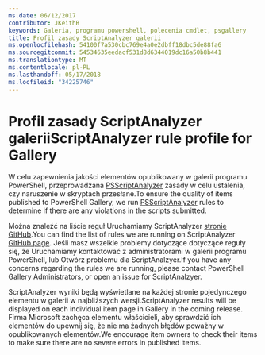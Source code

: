 ```yaml
---
ms.date: 06/12/2017
contributor: JKeithB
keywords: Galeria, programu powershell, polecenia cmdlet, psgallery
title: Profil zasady ScriptAnalyzer galerii
ms.openlocfilehash: 54100f7a530cbc769e4a0e2dbff18dbc5de88fa6
ms.sourcegitcommit: 54534635eedacf531d8d6344019dc16a50b8b441
ms.translationtype: MT
ms.contentlocale: pl-PL
ms.lasthandoff: 05/17/2018
ms.locfileid: "34225746"
---
```

# <a name="scriptanalyzer-rule-profile-for-gallery"></a><span data-ttu-id="5f28b-103">Profil zasady ScriptAnalyzer galerii</span><span class="sxs-lookup"><span data-stu-id="5f28b-103">ScriptAnalyzer rule profile for Gallery</span></span>

<span data-ttu-id="5f28b-104">W celu zapewnienia jakości elementów opublikowany w galerii programu PowerShell, przeprowadzana [PSScriptAnalyzer](https://github.com/PowerShell/PSScriptAnalyzer) zasady w celu ustalenia, czy naruszenie w skryptach przesłane.</span><span class="sxs-lookup"><span data-stu-id="5f28b-104">To ensure the quality of items published to PowerShell Gallery, we run [PSScriptAnalyzer](https://github.com/PowerShell/PSScriptAnalyzer) rules to determine if there are any violations in the scripts submitted.</span></span>

<span data-ttu-id="5f28b-105">Można znaleźć na liście reguł Uruchamiamy ScriptAnalyzer [stronie GitHub](https://github.com/PowerShell/PSScriptAnalyzer/blob/development/Engine/Settings/PSGallery.psd1).</span><span class="sxs-lookup"><span data-stu-id="5f28b-105">You can find the list of rules we are running on ScriptAnalyzer [GitHub page](https://github.com/PowerShell/PSScriptAnalyzer/blob/development/Engine/Settings/PSGallery.psd1).</span></span>
<span data-ttu-id="5f28b-106">Jeśli masz wszelkie problemy dotyczące dotyczące reguły się, że Uruchamiamy kontaktować z administratorami w galerii programu PowerShell, lub Otwórz problemu dla ScriptAnalzyer.</span><span class="sxs-lookup"><span data-stu-id="5f28b-106">If you have any concerns regarding the rules we are running, please contact PowerShell Gallery Administrators, or open an issue for ScriptAnalzyer.</span></span>

<span data-ttu-id="5f28b-107">ScriptAnalyzer wyniki będą wyświetlane na każdej stronie pojedynczego elementu w galerii w najbliższych wersji.</span><span class="sxs-lookup"><span data-stu-id="5f28b-107">ScriptAnalyzer results will be displayed on each individual item page in Gallery in the coming release.</span></span> <span data-ttu-id="5f28b-108">Firma Microsoft zachęca elementu właścicieli, aby sprawdzić ich elementów do upewnij się, że nie ma żadnych błędów poważny w opublikowanych elementów.</span><span class="sxs-lookup"><span data-stu-id="5f28b-108">We encourage item owners to check their items to make sure there are no severe errors in published items.</span></span>
